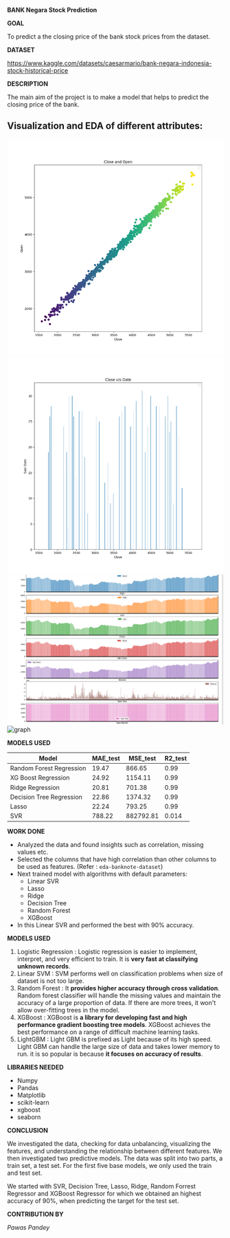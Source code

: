 
  

**BANK Negara Stock Prediction**

  

**GOAL**

  
To predict a the closing price of the bank stock prices from the dataset.
  

**DATASET**

  

https://www.kaggle.com/datasets/caesarmario/bank-negara-indonesia-stock-historical-price

  

**DESCRIPTION**

  

The main aim of the project is to make a model that helps to predict the closing price of the bank.

## Visualization and EDA of different attributes:

<img alt="graph" src="./Images/closevsopen.png">

<img alt="graph" src="./Images/stock.png">

<img alt="graph" src="./Images/bar graph of the dataset.png">

<img alt="graph" src="./Images/histrogram of the dataset.png">


**MODELS USED**

| Model                     | MAE_test | MSE_test  | R2_test   |
|---------------------------|----------|-----------|-----------|
| Random Forest Regression  | 19.47    | 866.65    | 0.99      |
| XG Boost Regression       | 24.92    | 1154.11   | 0.99      |
| Ridge Regression          | 20.81    | 701.38    | 0.99      |
| Decision Tree Regression  | 22.86    | 1374.32   | 0.99      |
| Lasso                     | 22.24    | 793.25    | 0.99      |
| SVR                       | 788.22   | 882792.81 | 0.014     |

  

**WORK DONE**

* Analyzed the data and found insights such as correlation, missing values etc.
* Selected the columns that have high correlation than other columns to be used as features. (Refer : `eda-banknote-dataset`)
* Next trained model with algorithms with default parameters:
	* Linear SVR
	* Lasso
	* Ridge
	* Decision Tree
	* Random Forest
	* XGBoost
* In this Linear SVR and performed the best with 90% accuracy.
  

**MODELS USED**

1. Logistic Regression : Logistic regression is easier to implement, interpret, and very efficient to train. It is **very fast at classifying unknown records**.
2. Linear SVM : SVM performs well on classification problems when size of dataset is not too large.
3. Random Forest : It **provides higher accuracy through cross validation**. Random forest classifier will handle the missing values and maintain the accuracy of a large proportion of data. If there are more trees, it won't allow over-fitting trees in the model.
4. XGBoost : XGBoost is **a library for developing fast and high performance gradient boosting tree models**. XGBoost achieves the best performance on a range of difficult machine learning tasks.
5. LightGBM : Light GBM is prefixed as Light because of its high speed. Light GBM can handle the large size of data and takes lower memory to run. it is so popular is because **it focuses on accuracy of results**.

**LIBRARIES NEEDED**

* Numpy
* Pandas
* Matplotlib
* scikit-learn
* xgboost
* seaborn
  
  

**CONCLUSION**

  

We investigated the data, checking for data unbalancing, visualizing the features, and understanding the relationship between different features. We then investigated two predictive models. The data was split into two parts, a train set, a test set. For the first five base models, we only used the train and test set.

We started with SVR, Decision Tree, Lasso, Ridge, Random Forrest Regressor and XGBoost Regressor for which we obtained an highest accuracy of 90%, when predicting the target for the test set.

  

**CONTRIBUTION BY**

*Pawas Pandey*
